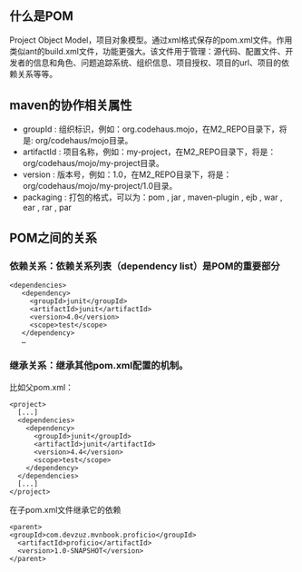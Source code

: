 ## 什么是POM
Project Object Model，项目对象模型。通过xml格式保存的pom.xml文件。作用类似ant的build.xml文件，功能更强大。该文件用于管理：源代码、配置文件、开发者的信息和角色、问题追踪系统、组织信息、项目授权、项目的url、项目的依赖关系等等。

## maven的协作相关属性
* groupId : 组织标识，例如：org.codehaus.mojo，在M2_REPO目录下，将是: org/codehaus/mojo目录。
* artifactId : 项目名称，例如：my-project，在M2_REPO目录下，将是：org/codehaus/mojo/my-project目录。
* version : 版本号，例如：1.0，在M2_REPO目录下，将是：org/codehaus/mojo/my-project/1.0目录。
* packaging : 打包的格式，可以为：pom , jar , maven-plugin , ejb , war , ear , rar , par

## POM之间的关系
### 依赖关系：依赖关系列表（dependency list）是POM的重要部分
```
<dependencies>  
   <dependency>  
     <groupId>junit</groupId>  
     <artifactId>junit</artifactId>  
     <version>4.0</version>  
     <scope>test</scope>  
   </dependency>  
   …  

```

### 继承关系：继承其他pom.xml配置的机制。
比如父pom.xml：
```
<project>  
  [...]  
  <dependencies>  
    <dependency>  
      <groupId>junit</groupId>  
      <artifactId>junit</artifactId>  
      <version>4.4</version>  
      <scope>test</scope>  
    </dependency>  
  </dependencies>  
  [...]  
</project>  
```
在子pom.xml文件继承它的依赖
```
<parent>  
<groupId>com.devzuz.mvnbook.proficio</groupId>  
  <artifactId>proficio</artifactId>  
  <version>1.0-SNAPSHOT</version>  
</parent>  
```




